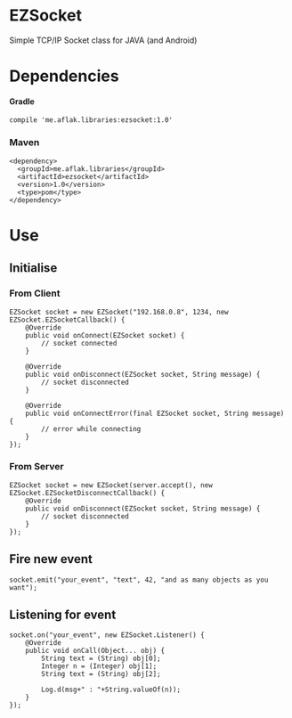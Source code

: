# EZSocket
Simple TCP/IP Socket class for JAVA (and Android)

# Dependencies

#### Gradle

	compile 'me.aflak.libraries:ezsocket:1.0'

### Maven

	<dependency>
	  <groupId>me.aflak.libraries</groupId>
	  <artifactId>ezsocket</artifactId>
	  <version>1.0</version>
	  <type>pom</type>
	</dependency>
	
# Use

## Initialise

### From Client

	EZSocket socket = new EZSocket("192.168.0.8", 1234, new EZSocket.EZSocketCallback() {
		@Override
		public void onConnect(EZSocket socket) {
			// socket connected
		}
	
		@Override
		public void onDisconnect(EZSocket socket, String message) {
			// socket disconnected
		}
	
		@Override
		public void onConnectError(final EZSocket socket, String message) {
			// error while connecting
		}
	});
	
### From Server

	EZSocket socket = new EZSocket(server.accept(), new EZSocket.EZSocketDisconnectCallback() {
	    @Override
	    public void onDisconnect(EZSocket socket, String message) {
	    	// socket disconnected
	    }
	});
	
## Fire new event

	socket.emit("your_event", "text", 42, "and as many objects as you want");
	
## Listening for event

	socket.on("your_event", new EZSocket.Listener() {
	    @Override
	    public void onCall(Object... obj) {
	        String text = (String) obj[0];
	        Integer n = (Integer) obj[1];
	        String text = (String) obj[2];
	        
	        Log.d(msg+" : "+String.valueOf(n));
	    }
	});
